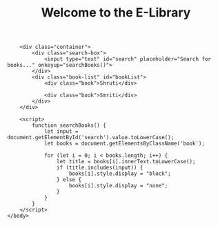 <!DOCTYPE html>
<html lang="en">
<head>
    <meta charset="UTF-8">
    <meta name="viewport" content="width=device-width, initial-scale=1.0">
    <title>Shaktipeeth Vedic E-Library</title>
    <link rel="stylesheet" href="Look.css">
</head>
    <body>
        <header>
            <h1>Welcome to the E-Library</h1>
        </header>
        
        <div class="container">
            <div class="search-box">
                <input type="text" id="search" placeholder="Search for books..." onkeyup="searchBooks()">
            </div>
            <div class="book-list" id="bookList">
                <div class="book">Shruti</div>
                    
                <div class="book">Smriti</div>
            </div>
        </div>

        <script>
            function searchBooks() {
                let input = document.getElementById('search').value.toLowerCase();
                let books = document.getElementsByClassName('book');
            
                for (let i = 0; i < books.length; i++) {
                    let title = books[i].innerText.toLowerCase();
                    if (title.includes(input)) {
                        books[i].style.display = "block";
                    } else {
                        books[i].style.display = "none";
                    }
                }
            }
        </script>
    </body>
</html>
